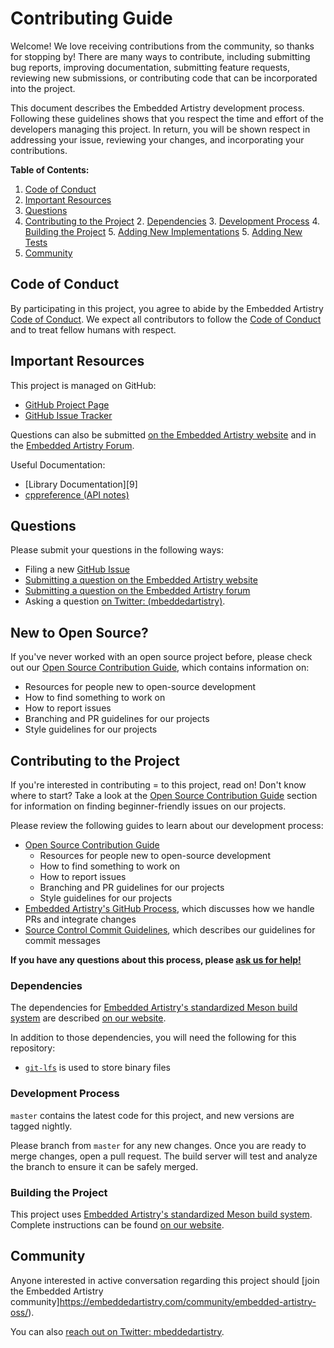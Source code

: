 # Contributing Guide

Welcome! We love receiving contributions from the community, so thanks for stopping by! There are many ways to contribute, including submitting bug reports, improving documentation, submitting feature requests, reviewing new submissions, or contributing code that can be incorporated into the project.

This document describes the Embedded Artistry development process. Following these guidelines shows that you respect the time and effort of the developers managing this project. In return, you will be shown respect in addressing your issue, reviewing your changes, and incorporating your contributions.

**Table of Contents:**

1. [Code of Conduct](#code-of-conduct)
2. [Important Resources](#important-resources)
3. [Questions](#questions)
7. [Contributing to the Project](#contributing-to-the-project)
    2. [Dependencies](#dependencies)
    3. [Development Process](#development-process)
    4. [Building the Project](#building-the-project)
    5. [Adding New Implementations](#adding-new-implementatinos)
    5. [Adding New Tests](#adding-new-tests)
9. [Community](#community)


## Code of Conduct

By participating in this project, you agree to abide by the Embedded Artistry [Code of Conduct](CODE_OF_CONDUCT.md). We expect all contributors to follow the [Code of Conduct](CODE_OF_CONDUCT.md) and to treat fellow humans with respect.

## Important Resources

This project is managed on GitHub:

* [GitHub Project Page](https://github.com/embeddedartistry/libcpp/)
* [GitHub Issue Tracker](https://github.com/embeddedartistry/libcpp/issues)

Questions can also be submitted [on the Embedded Artistry website](https://embeddedartistry.com/contact) and in the [Embedded Artistry Forum](https://embeddedartistry.com/community/embedded-artistry-oss/).

Useful Documentation:

* [Library Documentation][9]
* [cppreference (API notes)](http://en.cppreference.com)

## Questions

Please submit your questions in the following ways:

* Filing a new [GitHub Issue](https://github.com/embeddedartistry/libcpp/issues)
* [Submitting a question on the Embedded Artistry website](https://embeddedartistry.com/contact)
* [Submitting a question on the Embedded Artistry forum](https://embeddedartistry.com/community/embedded-artistry-oss/)
* Asking a question [on Twitter: (mbeddedartistry)](https://twitter.com/mbeddedartistry/).

## New to Open Source?

If you've never worked with an open source project before, please check out our [Open Source Contribution Guide](https://embeddedartistry.com/fieldatlas/open-source-contribution-guide/), which contains information on:

* Resources for people new to open-source development
* How to find something to work on
* How to report issues
* Branching and PR guidelines for our projects
* Style guidelines for our projects

## Contributing to the Project

If you're interested in contributing = to this project, read on! Don't know where to start? Take a look at the [Open Source Contribution Guide](https://embeddedartistry.com/fieldatlas/open-source-contribution-guide/) section for information on finding beginner-friendly issues on our projects.

Please review the following guides to learn about our development process:

* [Open Source Contribution Guide](https://embeddedartistry.com/fieldatlas/open-source-contribution-guide/)
    * Resources for people new to open-source development
    - How to find something to work on
    - How to report issues
    - Branching and PR guidelines for our projects
    - Style guidelines for our projects
* [Embedded Artistry's GitHub Process](https://embeddedartistry.com/fieldatlas/embedded-artistrys-github-process/), which discusses how we handle PRs and integrate changes
* [Source Control Commit Guidelines](https://embeddedartistry.com/fieldatlas/source-control-commit-guidelines/), which describes our guidelines for commit messages

**If you have any questions about this process, please [ask us for help!](#questions)**

### Dependencies

The dependencies for [Embedded Artistry's standardized Meson build system](https://embeddedartistry.com/fieldatlas/embedded-artistrys-standardized-meson-build-system/) are described [on our website](https://embeddedartistry.com/fieldatlas/embedded-artistrys-standardized-meson-build-system/).

In addition to those dependencies, you will need the following for this repository:

* [`git-lfs`](https://git-lfs.github.com) is used to store binary files

### Development Process

`master` contains the latest code for this project, and new versions are tagged nightly.

Please branch from `master` for any new changes. Once you are ready to merge changes, open a pull request. The build server will test and analyze the branch to ensure it can be safely merged.

### Building the Project

This project uses [Embedded Artistry's standardized Meson build system](https://embeddedartistry.com/fieldatlas/embedded-artistrys-standardized-meson-build-system/). Complete instructions can be found [on our website](https://embeddedartistry.com/fieldatlas/embedded-artistrys-standardized-meson-build-system/).

## Community

Anyone interested in active conversation regarding this project should [join the Embedded Artistry community]https://embeddedartistry.com/community/embedded-artistry-oss/).

You can also [reach out on Twitter: mbeddedartistry](https://twitter.com/mbeddedartistry/).
